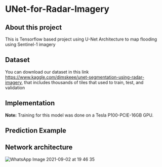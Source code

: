 # UNet-for-Radar-Imagery

## About this project
This is Tensorflow based project using U-Net Architecture to map flooding using Sentinel-1 imagery

## Dataset
You can download our dataset in this link https://www.kaggle.com/dimskeee/unet-segmentation-using-radar-imagery, that includes thousands of tiles that used to train, test, and validation

## Implementation

**Note:** Training for this model was done on a Tesla P100-PCIE-16GB GPU.

## Prediction Example

## Network architecture
![WhatsApp Image 2021-09-02 at 19 46 35](https://user-images.githubusercontent.com/35564104/133194630-aaf30552-029d-450d-a726-336ef52b850b.jpeg)

